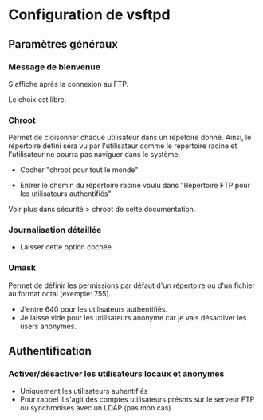 # Configuration de vsftpd 

## Paramètres généraux

### Message de bienvenue

S'affiche après la connexion au FTP. 

Le choix est libre.

### Chroot

Permet de cloisonner chaque utilisateur dans un répetoire donné. Ainsi, le répertoire défini sera vu par l'utilisateur comme le répertoire racine et l'utilisateur ne pourra pas naviguer dans le système.

* Cocher "chroot pour tout le monde"

* Entrer le chemin du répertoire racine voulu dans "Répertoire FTP pour les utilisateurs authentifiés"

Voir plus dans sécurité > chroot de cette documentation.

### Journalisation détaillée

* Laisser cette option cochée

### Umask

Permet de définir les permissions par défaut d'un répertoire ou d'un fichier au format octal (exemple: 755).

* J'entre 640 pour les utilisateurs authentifiés.
* Je laisse vide pour les utilisateurs anonyme car je vais désactiver les users anonymes.

## Authentification

### Activer/désactiver les utilisateurs locaux et anonymes

* Uniquement les utilisateurs auhentifiés
* Pour rappel il s'agit des comptes utilisateurs présnts sur le serveur FTP ou synchronisés avec un LDAP (pas mon cas)
